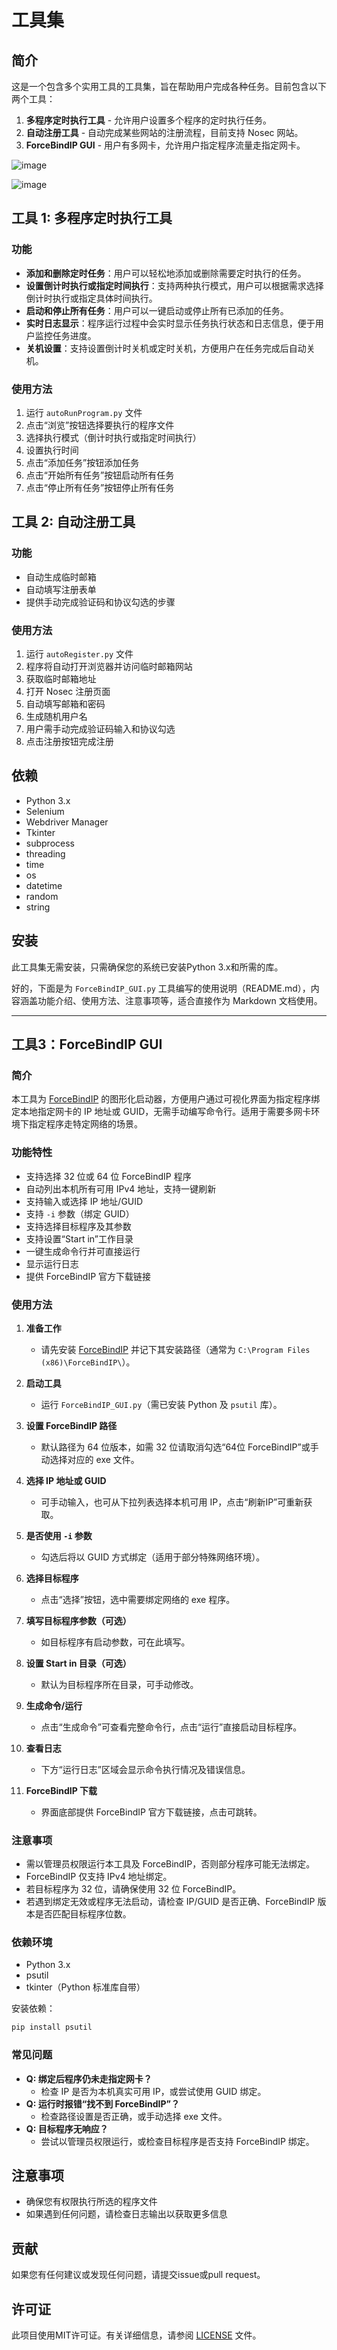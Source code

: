 # 工具集

## 简介
这是一个包含多个实用工具的工具集，旨在帮助用户完成各种任务。目前包含以下两个工具：

1. **多程序定时执行工具** - 允许用户设置多个程序的定时执行任务。
2. **自动注册工具** - 自动完成某些网站的注册流程，目前支持 Nosec 网站。
3. **ForceBindIP GUI** - 用户有多网卡，允许用户指定程序流量走指定网卡。

![image](https://github.com/user-attachments/assets/471be86e-09ec-48b6-add4-5247b881f47f)

![image](https://github.com/user-attachments/assets/3eb57ce6-1ef3-42e4-b185-5335736289d3)

## 工具 1: 多程序定时执行工具

### 功能
- **添加和删除定时任务**：用户可以轻松地添加或删除需要定时执行的任务。
- **设置倒计时执行或指定时间执行**：支持两种执行模式，用户可以根据需求选择倒计时执行或指定具体时间执行。
- **启动和停止所有任务**：用户可以一键启动或停止所有已添加的任务。
- **实时日志显示**：程序运行过程中会实时显示任务执行状态和日志信息，便于用户监控任务进度。
- **关机设置**：支持设置倒计时关机或定时关机，方便用户在任务完成后自动关机。

### 使用方法
1. 运行 `autoRunProgram.py` 文件
2. 点击“浏览”按钮选择要执行的程序文件
3. 选择执行模式（倒计时执行或指定时间执行）
4. 设置执行时间
5. 点击“添加任务”按钮添加任务
6. 点击“开始所有任务”按钮启动所有任务
7. 点击“停止所有任务”按钮停止所有任务

## 工具 2: 自动注册工具

### 功能
- 自动生成临时邮箱
- 自动填写注册表单
- 提供手动完成验证码和协议勾选的步骤

### 使用方法
1. 运行 `autoRegister.py` 文件
2. 程序将自动打开浏览器并访问临时邮箱网站
3. 获取临时邮箱地址
4. 打开 Nosec 注册页面
5. 自动填写邮箱和密码
6. 生成随机用户名
7. 用户需手动完成验证码输入和协议勾选
8. 点击注册按钮完成注册

## 依赖
- Python 3.x
- Selenium
- Webdriver Manager
- Tkinter
- subprocess
- threading
- time
- os
- datetime
- random
- string

## 安装
此工具集无需安装，只需确保您的系统已安装Python 3.x和所需的库。

好的，下面是为 `ForceBindIP_GUI.py` 工具编写的使用说明（README.md），内容涵盖功能介绍、使用方法、注意事项等，适合直接作为 Markdown 文档使用。

---

## 工具3：ForceBindIP GUI

### 简介

本工具为 [ForceBindIP](https://r1ch.net/projects/forcebindip) 的图形化启动器，方便用户通过可视化界面为指定程序绑定本地指定网卡的 IP 地址或 GUID，无需手动编写命令行。适用于需要多网卡环境下指定程序走特定网络的场景。

### 功能特性

- 支持选择 32 位或 64 位 ForceBindIP 程序
- 自动列出本机所有可用 IPv4 地址，支持一键刷新
- 支持输入或选择 IP 地址/GUID
- 支持 `-i` 参数（绑定 GUID）
- 支持选择目标程序及其参数
- 支持设置“Start in”工作目录
- 一键生成命令行并可直接运行
- 显示运行日志
- 提供 ForceBindIP 官方下载链接

### 使用方法

1. **准备工作**
   - 请先安装 [ForceBindIP](https://r1ch.net/projects/forcebindip) 并记下其安装路径（通常为 `C:\Program Files (x86)\ForceBindIP\`）。

2. **启动工具**
   - 运行 `ForceBindIP_GUI.py`（需已安装 Python 及 `psutil` 库）。

3. **设置 ForceBindIP 路径**
   - 默认路径为 64 位版本，如需 32 位请取消勾选“64位 ForceBindIP”或手动选择对应的 exe 文件。

4. **选择 IP 地址或 GUID**
   - 可手动输入，也可从下拉列表选择本机可用 IP，点击“刷新IP”可重新获取。

5. **是否使用 `-i` 参数**
   - 勾选后将以 GUID 方式绑定（适用于部分特殊网络环境）。

6. **选择目标程序**
   - 点击“选择”按钮，选中需要绑定网络的 exe 程序。

7. **填写目标程序参数（可选）**
   - 如目标程序有启动参数，可在此填写。

8. **设置 Start in 目录（可选）**
   - 默认为目标程序所在目录，可手动修改。

9. **生成命令/运行**
   - 点击“生成命令”可查看完整命令行，点击“运行”直接启动目标程序。

10. **查看日志**
    - 下方“运行日志”区域会显示命令执行情况及错误信息。

11. **ForceBindIP 下载**
    - 界面底部提供 ForceBindIP 官方下载链接，点击可跳转。

### 注意事项

- 需以管理员权限运行本工具及 ForceBindIP，否则部分程序可能无法绑定。
- ForceBindIP 仅支持 IPv4 地址绑定。
- 若目标程序为 32 位，请确保使用 32 位 ForceBindIP。
- 若遇到绑定无效或程序无法启动，请检查 IP/GUID 是否正确、ForceBindIP 版本是否匹配目标程序位数。

### 依赖环境

- Python 3.x
- psutil
- tkinter（Python 标准库自带）

安装依赖：
```bash
pip install psutil
```

### 常见问题

- **Q: 绑定后程序仍未走指定网卡？**
  - 检查 IP 是否为本机真实可用 IP，或尝试使用 GUID 绑定。
- **Q: 运行时报错“找不到 ForceBindIP”？**
  - 检查路径设置是否正确，或手动选择 exe 文件。
- **Q: 目标程序无响应？**
  - 尝试以管理员权限运行，或检查目标程序是否支持 ForceBindIP 绑定。


## 注意事项
- 确保您有权限执行所选的程序文件
- 如果遇到任何问题，请检查日志输出以获取更多信息

## 贡献
如果您有任何建议或发现任何问题，请提交issue或pull request。

## 许可证
此项目使用MIT许可证。有关详细信息，请参阅 [LICENSE](LICENSE) 文件。
